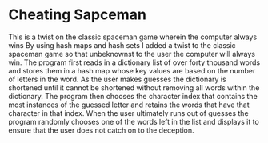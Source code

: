 # Cheating Sapceman
This is a twist on the classic spaceman game wherein the computer always wins
By using hash maps and hash sets I added a twist to the classic spaceman game so that unbeknownst to the user the computer will always win. The program first reads in a dictionary list of over forty thousand words and stores them in a hash map whose key values are based on the number of letters in the word. As the user makes guesses the dictionary is shortened until it cannot be shortened without removing all words within the dictionary. The program then chooses the character index that contains the most instances of the guessed letter and retains the words that have that character in that index. When the user ultimately runs out of guesses the program randomly chooses one of the words left in the list and displays it to ensure that the user does not catch on to the deception.
